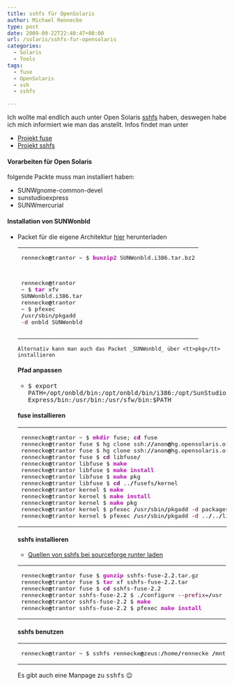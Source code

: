 ```yaml
---
title: sshfs für OpenSolaris
author: Michael Rennecke
type: post
date: 2009-09-22T22:40:47+00:00
url: /solaris/sshfs-fur-opensolaris
categories:
  - Solaris
  - Tools
tags:
  - fuse
  - OpenSolaris
  - ssh
  - sshfs

---
```

Ich wollte mal endlich auch unter Open Solaris [sshfs][1] haben, deswegen habe ich mich informiert wie man das anstellt. Infos findet man unter

  * [Projekt fuse][2]
  * [Projekt sshfs][3]

#### Vorarbeiten für Open Solaris

folgende Packte muss man installiert haben:

  * SUNWgnome-common-devel
  * sunstudioexpress
  * SUNWmercurial

#### Installation von SUNWonbld

  * Packet für die eigene Architektur [hier][4] herunterladen <div class="wp_syntax">
      <table>
        <tr>
          <td class="code">
            <pre class="bash" style="font-family:monospace;">rennecke<span style="color: #000000; font-weight: bold;">@</span>trantor ~ $ <span style="color: #c20cb9; font-weight: bold;">bunzip2</span> SUNWonbld.i386.tar.bz2
rennecke<span style="color: #000000; font-weight: bold;">@</span>trantor ~ $ <span style="color: #c20cb9; font-weight: bold;">tar</span> xfv SUNWonbld.i386.tar  rennecke<span style="color: #000000; font-weight: bold;">@</span>trantor ~ $ pfexec <span style="color: #000000; font-weight: bold;">/</span>usr<span style="color: #000000; font-weight: bold;">/</span>sbin<span style="color: #000000; font-weight: bold;">/</span>pkgadd <span style="color: #660033;">-d</span> onbld SUNWonbld</pre>
          </td>
        </tr>
      </table>
    </div>
    
    Alternativ kann man auch das Packet _SUNWonbld_ über <tt>pkg</tt> installieren

#### Pfad anpassen

  * <tt>$ export PATH=/opt/onbld/bin:/opt/onbld/bin/i386:/opt/SunStudioExpress/bin:/usr/bin:/usr/sfw/bin:$PATH</tt>

#### fuse installieren

<div class="wp_syntax">
  <table>
    <tr>
      <td class="code">
        <pre class="bash" style="font-family:monospace;">rennecke<span style="color: #000000; font-weight: bold;">@</span>trantor ~ $ <span style="color: #c20cb9; font-weight: bold;">mkdir</span> fuse; <span style="color: #7a0874; font-weight: bold;">cd</span> fuse
rennecke<span style="color: #000000; font-weight: bold;">@</span>trantor fuse $ hg clone ssh:<span style="color: #000000; font-weight: bold;">//</span>anon<span style="color: #000000; font-weight: bold;">@</span>hg.opensolaris.org<span style="color: #000000; font-weight: bold;">/</span>hg<span style="color: #000000; font-weight: bold;">/</span>fuse<span style="color: #000000; font-weight: bold;">/</span>libfuse libfuse
rennecke<span style="color: #000000; font-weight: bold;">@</span>trantor fuse $ hg clone ssh:<span style="color: #000000; font-weight: bold;">//</span>anon<span style="color: #000000; font-weight: bold;">@</span>hg.opensolaris.org<span style="color: #000000; font-weight: bold;">/</span>hg<span style="color: #000000; font-weight: bold;">/</span>fuse<span style="color: #000000; font-weight: bold;">/</span>fusefs fusefs
rennecke<span style="color: #000000; font-weight: bold;">@</span>trantor fuse $ <span style="color: #7a0874; font-weight: bold;">cd</span> libfuse<span style="color: #000000; font-weight: bold;">/</span>
rennecke<span style="color: #000000; font-weight: bold;">@</span>trantor libfuse $ <span style="color: #c20cb9; font-weight: bold;">make</span>
rennecke<span style="color: #000000; font-weight: bold;">@</span>trantor libfuse $ <span style="color: #c20cb9; font-weight: bold;">make</span> <span style="color: #c20cb9; font-weight: bold;">install</span>
rennecke<span style="color: #000000; font-weight: bold;">@</span>trantor libfuse $ <span style="color: #c20cb9; font-weight: bold;">make</span> pkg
rennecke<span style="color: #000000; font-weight: bold;">@</span>trantor libfuse $ <span style="color: #7a0874; font-weight: bold;">cd</span> ..<span style="color: #000000; font-weight: bold;">/</span>fusefs<span style="color: #000000; font-weight: bold;">/</span>kernel
rennecke<span style="color: #000000; font-weight: bold;">@</span>trantor kernel $ <span style="color: #c20cb9; font-weight: bold;">make</span>
rennecke<span style="color: #000000; font-weight: bold;">@</span>trantor kernel $ <span style="color: #c20cb9; font-weight: bold;">make</span> <span style="color: #c20cb9; font-weight: bold;">install</span>
rennecke<span style="color: #000000; font-weight: bold;">@</span>trantor kernel $ <span style="color: #c20cb9; font-weight: bold;">make</span> pkg
rennecke<span style="color: #000000; font-weight: bold;">@</span>trantor kernel $ pfexec <span style="color: #000000; font-weight: bold;">/</span>usr<span style="color: #000000; font-weight: bold;">/</span>sbin<span style="color: #000000; font-weight: bold;">/</span>pkgadd <span style="color: #660033;">-d</span> packages SUNWfusefs
rennecke<span style="color: #000000; font-weight: bold;">@</span>trantor kernel $ pfexec <span style="color: #000000; font-weight: bold;">/</span>usr<span style="color: #000000; font-weight: bold;">/</span>sbin<span style="color: #000000; font-weight: bold;">/</span>pkgadd <span style="color: #660033;">-d</span> ..<span style="color: #000000; font-weight: bold;">/</span>..<span style="color: #000000; font-weight: bold;">/</span>libfuse<span style="color: #000000; font-weight: bold;">/</span>packages SUNWlibfuse</pre>
      </td>
    </tr>
  </table>
</div>

#### sshfs installieren

  * [Quellen von sshfs bei sourceforge runter laden][3]

<div class="wp_syntax">
  <table>
    <tr>
      <td class="code">
        <pre class="bash" style="font-family:monospace;">rennecke<span style="color: #000000; font-weight: bold;">@</span>trantor fuse $ <span style="color: #c20cb9; font-weight: bold;">gunzip</span> sshfs-fuse-<span style="color: #000000;">2.2</span>.tar.gz
rennecke<span style="color: #000000; font-weight: bold;">@</span>trantor fuse $ <span style="color: #c20cb9; font-weight: bold;">tar</span> xf sshfs-fuse-<span style="color: #000000;">2.2</span>.tar
rennecke<span style="color: #000000; font-weight: bold;">@</span>trantor fuse $ <span style="color: #7a0874; font-weight: bold;">cd</span> sshfs-fuse-<span style="color: #000000;">2.2</span>
rennecke<span style="color: #000000; font-weight: bold;">@</span>trantor sshfs-fuse-<span style="color: #000000;">2.2</span> $ .<span style="color: #000000; font-weight: bold;">/</span>configure <span style="color: #660033;">--prefix</span>=<span style="color: #000000; font-weight: bold;">/</span>usr
rennecke<span style="color: #000000; font-weight: bold;">@</span>trantor sshfs-fuse-<span style="color: #000000;">2.2</span> $ <span style="color: #c20cb9; font-weight: bold;">make</span>
rennecke<span style="color: #000000; font-weight: bold;">@</span>trantor sshfs-fuse-<span style="color: #000000;">2.2</span> $ pfexec <span style="color: #c20cb9; font-weight: bold;">make</span> <span style="color: #c20cb9; font-weight: bold;">install</span></pre>
      </td>
    </tr>
  </table>
</div>

#### sshfs benutzen

<div class="wp_syntax">
  <table>
    <tr>
      <td class="code">
        <pre class="bash" style="font-family:monospace;">rennecke<span style="color: #000000; font-weight: bold;">@</span>trantor ~ $ sshfs rennecke<span style="color: #000000; font-weight: bold;">@</span>zeus:<span style="color: #000000; font-weight: bold;">/</span>home<span style="color: #000000; font-weight: bold;">/</span>rennecke <span style="color: #000000; font-weight: bold;">/</span>mnt</pre>
      </td>
    </tr>
  </table>
</div>

Es gibt auch eine Manpage zu <tt>sshfs</tt> 😉

 [1]: http://de.wikipedia.org/wiki/SSHFS
 [2]: http://www.opensolaris.org/os/project/fuse/
 [3]: http://fuse.sourceforge.net/sshfs.html
 [4]: http://dlc.sun.com/osol/on/downloads/current/